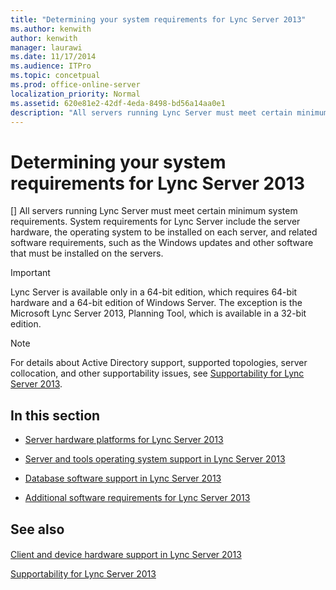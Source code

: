 ```yaml
---
title: "Determining your system requirements for Lync Server 2013"
ms.author: kenwith
author: kenwith
manager: laurawi
ms.date: 11/17/2014
ms.audience: ITPro
ms.topic: concetpual
ms.prod: office-online-server
localization_priority: Normal
ms.assetid: 620e81e2-42df-4eda-8498-bd56a14aa0e1
description: "All servers running Lync Server must meet certain minimum system requirements. System requirements for Lync Server include the server hardware, the operating system to be installed on each server, and related software requirements, such as the Windows updates and other software that must be installed on the servers."
---
```


# Determining your system requirements for Lync Server 2013
[]
All servers running Lync Server must meet certain minimum system requirements. System requirements for Lync Server include the server hardware, the operating system to be installed on each server, and related software requirements, such as the Windows updates and other software that must be installed on the servers.
  
> [!IMPORTANT]
> Lync Server is available only in a 64-bit edition, which requires 64-bit hardware and a 64-bit edition of Windows Server. The exception is the Microsoft Lync Server 2013, Planning Tool, which is available in a 32-bit edition. 
  
> [!NOTE]
> For details about Active Directory support, supported topologies, server collocation, and other supportability issues, see [Supportability for Lync Server 2013](supportability.md). 
  
## In this section

- [Server hardware platforms for Lync Server 2013](server-hardware-platforms.md)
    
- [Server and tools operating system support in Lync Server 2013](server-and-tools-operating-system-support.md)
    
- [Database software support in Lync Server 2013](database-software-support.md)
    
- [Additional software requirements for Lync Server 2013](additional-software-requirements.md)
    
## See also

#### 

[Client and device hardware support in Lync Server 2013](client-and-device-hardware-support.md)
  
[Supportability for Lync Server 2013](supportability.md)

